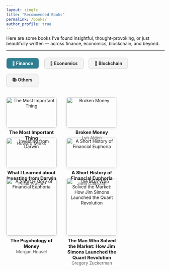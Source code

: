 ```yaml
---
layout: single
title: "Recommended Books"
permalink: /books/
author_profile: true
---
```


Here are some books I’ve found insightful, thought-provoking, or just beautifully written — across finance, economics, blockchain, and beyond.

---

<style>
  .book-tabs input[type="radio"] {
    display: none;
  }

.book-tabs label {
  display: inline-block;
  margin: 0.5rem 0.8rem 0.5rem 0;
  padding: 0.5rem 1.1rem;
  font-weight: bold;
  border-radius: 8px;
  cursor: pointer;
  background-color: #f4f4f4;
  color: #333;
  border: 1px solid #d0d0d0;
  box-shadow: 0 1px 3px rgba(0,0,0,0.05);
  transition: all 0.2s ease-in-out;
}

.book-tabs input[type="radio"]:checked + label {
  background-color: #2f7f93;
  color: white;
}


  .book-tab-content {
    display: none;
    margin-top: 1.5rem;
    flex-wrap: wrap;
    gap: 2rem;
  }

  .book-tabs input#tab1:checked ~ .tab1,
  .book-tabs input#tab2:checked ~ .tab2,
  .book-tabs input#tab3:checked ~ .tab3,
  .book-tabs input#tab4:checked ~ .tab4 {
    display: flex;
  }

  .book-card {
    width: 160px;
    text-align: center;
  }

  .book-card img {
    width: 100%;
    border-radius: 6px;
    box-shadow: 0 2px 8px rgba(0,0,0,0.1);
    margin-bottom: 0.4rem;
  }

  .book-title {
    font-weight: bold;
    font-size: 0.92rem;
    color: var(--global-text-color);
  }

  .book-author {
    font-size: 0.85rem;
    color: #555 !important;
    opacity: 1 !important;
}
</style>

<div class="book-tabs">
  <input type="radio" name="tabs" id="tab1" checked><label for="tab1">💸 Finance</label>
  <input type="radio" name="tabs" id="tab2"><label for="tab2">📘 Economics</label>
  <input type="radio" name="tabs" id="tab3"><label for="tab3">🔗 Blockchain</label>
  <input type="radio" name="tabs" id="tab4"><label for="tab4">📚 Others</label>

<div class="book-tab-content tab1">
  <div class="book-card">
    <img src="https://m.media-amazon.com/images/I/610UurWugeL._SL1000_.jpg" alt="The Most Important Thing">
    <div class="book-title">The Most Important Thing</div>
    <div class="book-author">Howard Marks</div>
  </div>
  <div class="book-card">
    <img src="https://m.media-amazon.com/images/I/710ji5I+EiL._SL1360_.jpg" alt="Broken Money">
    <div class="book-title">Broken Money</div>
    <div class="book-author">Lyn Alden</div>
  </div>
  <div class="book-card">
    <img src="https://m.media-amazon.com/images/I/71ZpKjSMDXL._SL1500_.jpg" alt="Investing from Darwin">
    <div class="book-title">What I Learned about Investing from Darwin</div>
    <div class="book-author">Pulak Prasad</div>
  </div>
  <div class="book-card">
    <img src="https://m.media-amazon.com/images/I/71poHBzgD2L._SL1500_.jpg" alt="A Short History of Financial Euphoria">
    <div class="book-title">A Short History of Financial Euphoria</div>
    <div class="book-author">John Galbraith</div>
  </div>
  <div class="book-card">
    <img src="https://m.media-amazon.com/images/I/81wZXiu4OiL._SL1500_.jpg" alt="A Short History of Financial Euphoria">
    <div class="book-title">The Psychology of Money</div>
    <div class="book-author">Morgan Housel</div>
  </div>
  <div class="book-card">
    <img src="https://m.media-amazon.com/images/I/81ZmhjQI2LL._SL1500_.jpg" alt="The Man Who Solved the Market: How Jim Simons Launched the Quant Revolution">
    <div class="book-title">The Man Who Solved the Market: How Jim Simons Launched the Quant Revolution</div>
    <div class="book-author">Gregory Zuckerman</div>
  </div>
</div>


 <div class="book-tab-content tab2">
  <div class="book-card">
    <img src="https://m.media-amazon.com/images/I/81aAoRfip+L._SL1500_.jpg" alt="Why Nations Fail: The Origins of Power, Prosperity and Poverty">
    <div class="book-title">Why Nations Fail: The Origins of Power, Prosperity and Poverty</div>
    <div class="book-author">Daron Acemoglu and James Robinson</div>
  </div>
  <div class="book-card">
    <img src="https://m.media-amazon.com/images/I/61NXK6ZNasL._SL1200_.jpg" alt="How China Escaped the Poverty Trap">
    <div class="book-title">How China Escaped the Poverty Trap</div>
    <div class="book-author">Yuen Yuen Ang</div>
  </div>
   <div class="book-card">
    <img src="https://m.media-amazon.com/images/I/61JfOTtfzgL._SL1400_.jpg" alt="Poor Economics">
    <div class="book-title">Poor Economics</div>
    <div class="book-author">Abhijit Banerjee and Esther Duflo</div>
  </div>
  <div class="book-card">
    <img src="https://m.media-amazon.com/images/I/41KffVGba4L.jpg" alt="Debt: The First 5000 Years">
    <div class="book-title">Debt: The First 5000 Years</div>
    <div class="book-author">David Graeber</div>
  </div>
   <div class="book-card">
    <img src="https://m.media-amazon.com/images/I/51QAzSdKS4L._SL1500_.jpg" alt="Naked Economics – Undressing the Dismal Science">
    <div class="book-title">Naked Economics – Undressing the Dismal Science</div>
    <div class="book-author">Charles Wheelan</div>
  </div>
   <div class="book-card">
    <img src="https://m.media-amazon.com/images/I/81JZ3qzwrUL._SL1500_.jpg" alt="The Economics Book">
    <div class="book-title">The Economics Book: Big Ideas Explained Simply</div>
    <div class="book-author">DK</div>
  </div>
</div>

  <div class="book-tab-content tab3">
    <div class="book-card">
      <img src="https://m.media-amazon.com/images/I/61f+SZeOloL._SL1500_.jpg" alt="Check Your Financial Privilege">
      <div class="book-title">Check Your Financial Privilege</div>
      <div class="book-author">Alex Gladstein</div>
    </div>
    <div class="book-card">
      <img src="https://m.media-amazon.com/images/I/71jDLpPMdFS._SL1500_.jpg" alt="The Bitcoin Standard: The Decentralized Alternative to Central Banking">
      <div class="book-title">The Bitcoin Standard</div>
      <div class="book-author">Saifedean Ammous</div>
    </div>
    <div class="book-card">
      <img src="https://m.media-amazon.com/images/I/513ySs59yaL._SL1360_.jpg" alt="The Internet of Money: A collection of talks">
      <div class="book-title">The Internet of Money: A collection of talks</div>
      <div class="book-author">Andreas M. Antonopoulos</div>
    </div>
    <div class="book-card">
      <img src="https://m.media-amazon.com/images/I/819bH1CNx5L._SL1500_.jpg" alt="The Basics of Bitcoins and Blockchains">
      <div class="book-title">The Basics of Bitcoins and Blockchains</div>
      <div class="book-author">Antony Lewis</div>
    </div>
    <div class="book-card">
      <img src="https://m.media-amazon.com/images/I/71I7yUptG6L._SL1500_.jpg" alt="The Book Of Satoshi">
      <div class="book-title">The Book Of Satoshi: The Collected Writings of Bitcoin Creator Satoshi Nakamoto</div>
      <div class="book-author">Phil Champagne</div>
    </div>
  </div>

  <div class="book-tab-content tab4">
    <div class="book-card">
      <img src="https://m.media-amazon.com/images/I/61fs2tSZejL._SL1500_.jpg" alt="Logicomix: An epic search for truth">
      <div class="book-title">Logicomix: An epic search for truth</div>
      <div class="book-author">Apostolos Doxiadis and Christos Papadimitriou</div>
    </div>
    <div class="book-card">
      <img src="https://m.media-amazon.com/images/I/91XIjkxgVyL._SL1500_.jpg" alt="Dopamine Nation">
      <div class="book-title">Dopamine Nation: Finding Balance in the Age of Indulgenceh</div>
      <div class="book-author">Anna Lembke</div>
    </div>
    <div class="book-card">
      <img src="https://m.media-amazon.com/images/I/81kecluqedL._SL1500_.jpg" alt="I, Robot">
      <div class="book-title">I, Robot</div>
      <div class="book-author">Issac Asimov</div>
    </div>
    <div class="book-card">
      <img src="https://m.media-amazon.com/images/I/41M0dbnl3XL.jpg" alt="Logicomix: An epic search for truth">
      <div class="book-title">Persepolis</div>
      <div class="book-author">Marjane Satrapi</div>
    </div>
    <div class="book-card">
      <img src="https://m.media-amazon.com/images/I/71Eck-ud8AL._SL1500_.jpg" alt="The Demon-Haunted World: Science as a Candle in the Dark">
      <div class="book-title">The Demon-Haunted World: Science as a Candle in the Dark</div>
      <div class="book-author">Carl Sagan and Ann Druyan</div>
    </div>
    <div class="book-card">
      <img src="https://m.media-amazon.com/images/I/81DFDGzHZqL._SL1500_.jpg" alt="Meditations">
      <div class="book-title">Meditations</div>
      <div class="book-author">Marcus Aurelius</div>
    </div>
  </div>
</div>
